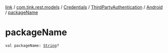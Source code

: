 [link](../../../../index.md) / [com.tink.rest.models](../../../index.md) / [Credentials](../../index.md) / [ThirdPartyAuthentication](../index.md) / [Android](index.md) / [packageName](./package-name.md)

# packageName

`val packageName: `[`String`](https://kotlinlang.org/api/latest/jvm/stdlib/kotlin/-string/index.html)`?`